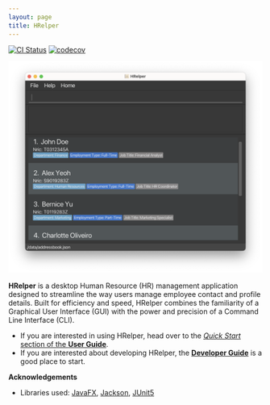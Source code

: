 ```yaml
---
layout: page
title: HRelper
---
```


[![CI Status](https://github.com/se-edu/addressbook-level3/workflows/Java%20CI/badge.svg)](https://github.com/se-edu/addressbook-level3/actions)
[![codecov](https://codecov.io/gh/se-edu/addressbook-level3/branch/master/graph/badge.svg)](https://codecov.io/gh/se-edu/addressbook-level3)

![Ui](images/UI.png)

**HRelper** is a desktop Human Resource (HR) management application designed to streamline the way users manage employee contact and profile details. Built for efficiency and speed, HRelper combines the familiarity of a Graphical User Interface (GUI) with the power and precision of a Command Line Interface (CLI).

* If you are interested in using HRelper, head over to the [_Quick Start_ section of the **User Guide**](UserGuide.html#quick-start).
* If you are interested about developing HRelper, the [**Developer Guide**](DeveloperGuide.html) is a good place to start.


**Acknowledgements**

* Libraries used: [JavaFX](https://openjfx.io/), [Jackson](https://github.com/FasterXML/jackson), [JUnit5](https://github.com/junit-team/junit5)
